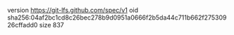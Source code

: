 version https://git-lfs.github.com/spec/v1
oid sha256:04af2bc1cd8c26bec278b9d0951a0666f2b5da44c711b662f27530926cffadd0
size 837
